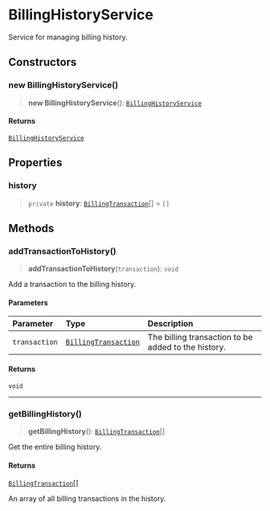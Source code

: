 # BillingHistoryService

Service for managing billing history.

## Constructors

### new BillingHistoryService()

> **new BillingHistoryService**(): [`BillingHistoryService`](BillingHistoryService.md)

#### Returns

[`BillingHistoryService`](BillingHistoryService.md)

## Properties

### history

> `private` **history**: [`BillingTransaction`](../interfaces/BillingTransaction.md)[] = `[]`

## Methods

### addTransactionToHistory()

> **addTransactionToHistory**(`transaction`): `void`

Add a transaction to the billing history.

#### Parameters

| Parameter | Type | Description |
| :------ | :------ | :------ |
| `transaction` | [`BillingTransaction`](../interfaces/BillingTransaction.md) | The billing transaction to be added to the history. |

#### Returns

`void`

***

### getBillingHistory()

> **getBillingHistory**(): [`BillingTransaction`](../interfaces/BillingTransaction.md)[]

Get the entire billing history.

#### Returns

[`BillingTransaction`](../interfaces/BillingTransaction.md)[]

An array of all billing transactions in the history.
